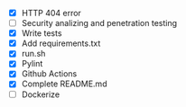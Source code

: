 - [x] HTTP 404 error
- [ ] Security analizing and penetration testing
- [x] Write tests
- [x] Add requirements.txt
- [x] run.sh
- [x] Pylint
- [x] Github Actions
- [x] Complete README.md
- [ ] Dockerize
